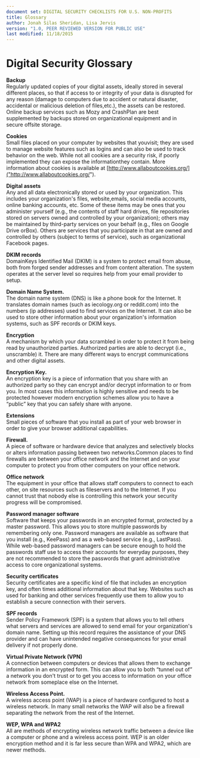 ```yaml
---
document set: DIGITAL SECURITY CHECKLISTS FOR U.S. NON-PROFITS
title: Glossary
author: Jonah Silas Sheridan, Lisa Jervis
version: "1.0, PEER REVIEWED VERSION FOR PUBLIC USE"
last modified: 11/18/2015
---
```


# Digital Security Glossary

**Backup**  
Regularly updated copies of your digital assets, ideally stored in several different places, so that if access to or integrity of your data is disrupted for any reason (damage to computers due to accident or natural disaster, accidental or malicious deletion of files,etc.), the assets can be restored. Online backup services such as Mozy and CrashPlan are best supplemented by backups stored on organizational equipment and in secure offsite storage.  

**Cookies**  
Small files placed on your computer by websites that youvisit; they are used to manage website features such as logins and can also be used to track behavior on the web. While not all cookies are a security risk, if poorly implemented they can expose the informationthey contain. More information about cookies is available at [http://www.allaboutcookies.org/]("http://www.allaboutcookies.org/").   

**Digital assets**  
Any and all data electronically stored or used by your organization. This includes your organization's files, website,emails, social media accounts, online banking accounts, etc. Some of these items may be ones that you administer yourself (e.g., the contents of staff hard drives, file repositories stored on servers owned and controlled by your organization); others may be maintained by third-party services on your behalf (e.g., files on Google Drive orBox). Others are services that you participate in that are owned and controlled by others (subject to terms of service), such as organizational Facebook pages.

**DKIM records**  
DomainKeys Identified Mail (DKIM) is a system to protect email from abuse, both from forged sender addresses and from content alteration. The system operates at the server level so requires help from your email provider to setup.  

**Domain Name System.**  
The domain name system (DNS) is like a phone book for the Internet. It translates domain names (such as iecology.org or reddit.com) into the numbers (ip addresses) used to find services on the Internet. It can also be used to store other information about your organization's information systems, such as SPF records or DKIM keys.  

**Encryption**  
A mechanism by which your data scrambled in order to protect it from being read by unauthorized parties. Authorized parties are able to decrypt (i.e., unscramble) it. There are many different ways to encrypt communications and other digital assets.  

**Encryption Key.**  
An encryption key is a piece of information that you share with an authorized party so they can encrypt and/or decrypt information to or from you. In most cases this information is highly sensitive and needs to be protected however modern encryption schemes allow you to have a “public” key that you can safely share with anyone.  

**Extensions**  
Small pieces of software that you install as part of your web browser in order to give your browser additional capabilities.

**Firewall.**  
A piece of software or hardware device that analyzes and selectively blocks or alters information passing between two networks.Common places to find firewalls are between your office network and the Internet and on your computer to protect you from other computers on your office network.

**Office network**  
The equipment in your office that allows staff computers to connect to each other, on site resources such as fileservers and to the Internet. If you cannot trust that nobody else is controlling this network your security progress will be compromised.  

**Password manager software**  
Software that keeps your passwords in an encrypted format, protected by a master password. This allows you to store multiple passwords by remembering only one. Password managers are available as software that you install (e.g., KeePass) and as a web-based service (e.g., LastPass). While web-based password managers can be secure enough to hold the passwords staff use to access their accounts for everyday purposes, they are not recommended to store the passwords that grant administrative access to core organizational systems.

**Security certificates**  
Security certificates are a specific kind of file that includes an encryption key, and often times additional information about that key. Websites such as used for banking and other services frequently use them to allow you to establish a secure connection with their servers.

**SPF records**  
Sender Policy Framework (SPF) is a system that allows you to tell others what servers and services are allowed to send email for your organization's domain name. Setting up this record requires the assistance of your DNS provider and can have unintended negative consequences for your email delivery if not properly done.  

**Virtual Private Network (VPN)**  
A connection between computers or devices that allows them to exchange information in an encrypted form. This can allow you to both “tunnel out of” a network you don't trust or to get you access to information on your office network from someplace else on the Internet.

**Wireless Access Point.**  
A wireless access point (WAP) is a piece of hardware configured to host a wireless network. In many small networks the WAP will also be a firewall separating the network from the rest of the Internet.  

**WEP, WPA and WPA2**  
All are methods of encrypting wireless network traffic between a device like a computer or phone and a wireless access point. WEP is an older encryption method and it is far less secure than WPA and WPA2, which are newer methods.
